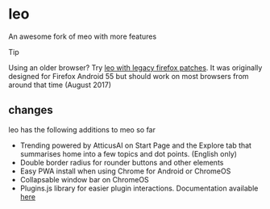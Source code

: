 # leo
An awesome fork of meo with more features

> [!TIP]
> Using an older browser? Try [leo with legacy firefox patches](https://github.com/JoshAtticus/leo/tree/old-firefox-fix). It was originally designed for Firefox Android 55 but should work on most browsers from around that time (August 2017)

## changes
leo has the following additions to meo so far

- Trending powered by AtticusAI on Start Page and the Explore tab that summarises home into a few topics and dot points. (English only)
- Double border radius for rounder buttons and other elements
- Easy PWA install when using Chrome for Android or ChromeOS
- Collapsable window bar on ChromeOS
- Plugins.js library for easier plugin interactions. Documentation available [here](https://github.com/JoshAtticus/leo/wiki/Plugins.js-Documentation)
